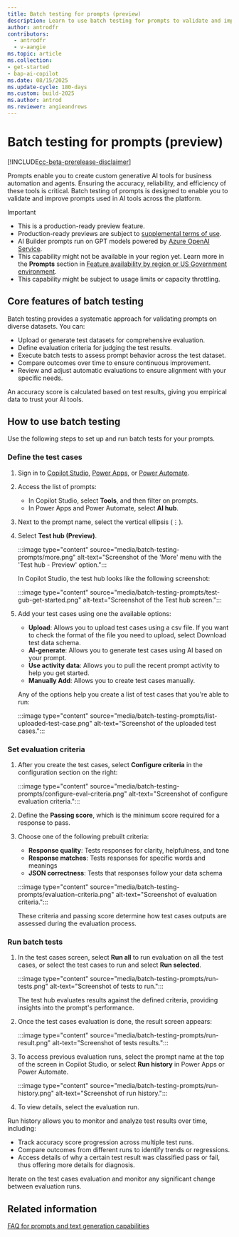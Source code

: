 ```yaml
---
title: Batch testing for prompts (preview)
description: Learn to use batch testing for prompts to validate and improve prompts used in AI tools across the platform.
author: antrodfr
contributors:
  - antrodfr
  - v-aangie
ms.topic: article
ms.collection: 
- get-started
- bap-ai-copilot
ms.date: 08/15/2025
ms.update-cycle: 180-days
ms.custom: build-2025
ms.author: antrod
ms.reviewer: angieandrews
---
```


# Batch testing for prompts (preview)

[!INCLUDE[cc-beta-prerelease-disclaimer](./includes/cc-beta-prerelease-disclaimer.md)]

Prompts enable you to create custom generative AI tools for business automation and agents. Ensuring the accuracy, reliability, and efficiency of these tools is critical. Batch testing of prompts is designed to enable you to validate and improve prompts used in AI tools across the platform.

> [!IMPORTANT]
>- This is a production-ready preview feature.
>- Production-ready previews are subject to [supplemental terms of use](https://go.microsoft.com/fwlink/?linkid=2189520).
>- AI Builder prompts run on GPT models powered by [Azure OpenAI Service](/azure/ai-services/openai/whats-new).
>- This capability might not be available in your region yet. Learn more in the **Prompts** section in [Feature availability by region or US Government environment](availability-region.md#prompts).
>- This capability might be subject to usage limits or capacity throttling.

## Core features of batch testing

Batch testing provides a systematic approach for validating prompts on diverse datasets. You can:

- Upload or generate test datasets for comprehensive evaluation.
- Define evaluation criteria for judging the test results.
- Execute batch tests to assess prompt behavior across the test dataset.
- Compare outcomes over time to ensure continuous improvement.
- Review and adjust automatic evaluations to ensure alignment with your specific needs.

An accuracy score is calculated based on test results, giving you empirical data to trust your AI tools.

## How to use batch testing

Use the following steps to set up and run batch tests for your prompts.

### Define the test cases

1. Sign in to [Copilot Studio](https://copilotstudio.microsoft.com), [Power Apps](https://make.powerapps.com), or [Power Automate](https://make.powerautomate.com).
1. Access the list of prompts:
   - In Copilot Studio, select **Tools**, and then filter on prompts.
   - In Power Apps and Power Automate, select **AI hub**.

1. Next to the prompt name, select the vertical ellipsis (&vellip;).
1. Select **Test hub (Preview)**.

    :::image type="content" source="media/batch-testing-prompts/more.png" alt-text="Screenshot of the 'More' menu with the 'Test hub - Preview' option.":::

    In Copilot Studio, the test hub looks like the following screenshot:

    :::image type="content" source="media/batch-testing-prompts/test-gub-get-started.png" alt-text="Screenshot of the Test hub screen.":::

1. Add your test cases using one the available options:
   - **Upload**: Allows you to upload test cases using a csv file. If you want to check the format of the file you need to upload, select Download test data schema.
   - **AI-generate**: Allows you to generate test cases using AI based on your prompt.
   - **Use activity data**: Allows you to pull the recent prompt activity to help you get started.
   - **Manually Add**: Allows you to create test cases manually.

   Any of the options help you create a list of test cases that you're able to run:

   :::image type="content" source="media/batch-testing-prompts/list-uploaded-test-case.png" alt-text="Screenshot of the uploaded test cases.":::

### Set evaluation criteria

1. After you create the test cases, select **Configure criteria** in the configuration section on the right:

    :::image type="content" source="media/batch-testing-prompts/configure-eval-criteria.png" alt-text="Screenshot of configure evaluation criteria.":::

1. Define the **Passing score**, which is the minimum score required for a response to pass.

1. Choose one of the following prebuilt criteria:
    - **Response quality**: Tests responses for clarity, helpfulness, and tone
    - **Response matches**: Tests responses for specific words and meanings
    - **JSON correctness**: Tests that responses follow your data schema

    :::image type="content" source="media/batch-testing-prompts/evaluation-criteria.png" alt-text="Screenshot of evaluation criteria.":::

    These criteria and passing score determine how test cases outputs are assessed during the evaluation process.

### Run batch tests

1. In the test cases screen, select **Run all** to run evaluation on all the test cases, or select the test cases to run and select **Run selected**.

    :::image type="content" source="media/batch-testing-prompts/run-tests.png" alt-text="Screenshot of tests to run.":::

   The test hub evaluates results against the defined criteria, providing insights into the prompt's performance.

1. Once the test cases evaluation is done, the result screen appears:

    :::image type="content" source="media/batch-testing-prompts/run-result.png" alt-text="Screenshot of tests results.":::

1. To access previous evaluation runs, select the prompt name at the top of the screen in Copilot Studio, or select **Run history** in Power Apps or Power Automate.

    :::image type="content" source="media/batch-testing-prompts/run-history.png" alt-text="Screenshot of run history.":::

1. To view details, select the evaluation run.

Run history allows you to monitor and analyze test results over time, including:

- Track accuracy score progression across multiple test runs.
- Compare outcomes from different runs to identify trends or regressions.
- Access details of why a certain test result was classified pass or fail, thus offering more details for diagnosis.

Iterate on the test cases evaluation and monitor any significant change between evaluation runs.

## Related information

[FAQ for prompts and text generation capabilities](faqs-text-generation.md)
